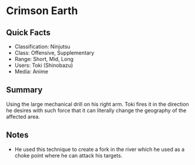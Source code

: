 # Crimson Earth

## Quick Facts
- Classification: Ninjutsu
- Class: Offensive, Supplementary
- Range: Short, Mid, Long
- Users: Toki (Shinobazu)
- Media: Anime

## Summary
Using the large mechanical drill on his right arm. Toki fires it in the direction he desires with such force that it can literally change the geography of the affected area.

## Notes
- He used this technique to create a fork in the river which he used as a choke point where he can attack his targets.
